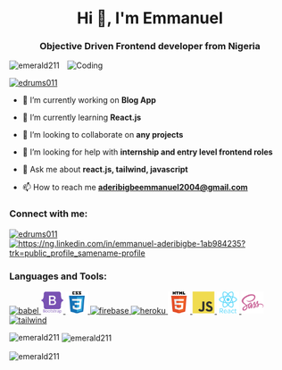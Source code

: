 <h1 align="center">Hi 👋, I'm Emmanuel</h1>
<h3 align="center">Objective Driven Frontend developer from Nigeria</h3>
<img align="right" alt="Coding" width="400" src="https://media0.giphy.com/media/qgQUggAC3Pfv687qPC/giphy.gif?cid=ecf05e477u5msbyqc8rq7ihy88p97lq0d3ufrtsxfe6hkf16&rid=giphy.gif&ct=g">

<p align="left"> <img src="https://komarev.com/ghpvc/?username=emerald211&label=Profile%20views&color=0e75b6&style=flat" alt="emerald211" /> </p>

<p align="left"> <a href="https://twitter.com/edrums011" target="blank"><img src="https://img.shields.io/twitter/follow/edrums011?logo=twitter&style=for-the-badge" alt="edrums011" /></a> </p>

- 🔭 I’m currently working on **Blog App**

- 🌱 I’m currently learning **React.js**

- 👯 I’m looking to collaborate on **any projects**

- 🤝 I’m looking for help with **internship and entry level frontend roles**

- 💬 Ask me about **react.js, tailwind, javascript**

- 📫 How to reach me **aderibigbeemmanuel2004@gmail.com**

<h3 align="left">Connect with me:</h3>
<p align="left">
<a href="https://twitter.com/edrums011" target="blank"><img align="center" src="https://raw.githubusercontent.com/rahuldkjain/github-profile-readme-generator/master/src/images/icons/Social/twitter.svg" alt="edrums011" height="30" width="40" /></a>
<a href="https://linkedin.com/in/https://ng.linkedin.com/in/emmanuel-aderibigbe-1ab984235?trk=public_profile_samename-profile" target="blank"><img align="center" src="https://raw.githubusercontent.com/rahuldkjain/github-profile-readme-generator/master/src/images/icons/Social/linked-in-alt.svg" alt="https://ng.linkedin.com/in/emmanuel-aderibigbe-1ab984235?trk=public_profile_samename-profile" height="30" width="40" /></a>
</p>

<h3 align="left">Languages and Tools:</h3>
<p align="left"> <a href="https://babeljs.io/" target="_blank" rel="noreferrer"> <img src="https://www.vectorlogo.zone/logos/babeljs/babeljs-icon.svg" alt="babel" width="40" height="40"/> </a> <a href="https://getbootstrap.com" target="_blank" rel="noreferrer"> <img src="https://raw.githubusercontent.com/devicons/devicon/master/icons/bootstrap/bootstrap-plain-wordmark.svg" alt="bootstrap" width="40" height="40"/> </a> <a href="https://www.w3schools.com/css/" target="_blank" rel="noreferrer"> <img src="https://raw.githubusercontent.com/devicons/devicon/master/icons/css3/css3-original-wordmark.svg" alt="css3" width="40" height="40"/> </a> <a href="https://firebase.google.com/" target="_blank" rel="noreferrer"> <img src="https://www.vectorlogo.zone/logos/firebase/firebase-icon.svg" alt="firebase" width="40" height="40"/> </a> <a href="https://heroku.com" target="_blank" rel="noreferrer"> <img src="https://www.vectorlogo.zone/logos/heroku/heroku-icon.svg" alt="heroku" width="40" height="40"/> </a> <a href="https://www.w3.org/html/" target="_blank" rel="noreferrer"> <img src="https://raw.githubusercontent.com/devicons/devicon/master/icons/html5/html5-original-wordmark.svg" alt="html5" width="40" height="40"/> </a> <a href="https://developer.mozilla.org/en-US/docs/Web/JavaScript" target="_blank" rel="noreferrer"> <img src="https://raw.githubusercontent.com/devicons/devicon/master/icons/javascript/javascript-original.svg" alt="javascript" width="40" height="40"/> </a> <a href="https://reactjs.org/" target="_blank" rel="noreferrer"> <img src="https://raw.githubusercontent.com/devicons/devicon/master/icons/react/react-original-wordmark.svg" alt="react" width="40" height="40"/> </a> <a href="https://sass-lang.com" target="_blank" rel="noreferrer"> <img src="https://raw.githubusercontent.com/devicons/devicon/master/icons/sass/sass-original.svg" alt="sass" width="40" height="40"/> </a> <a href="https://tailwindcss.com/" target="_blank" rel="noreferrer"> <img src="https://www.vectorlogo.zone/logos/tailwindcss/tailwindcss-icon.svg" alt="tailwind" width="40" height="40"/> </a> </p>

<p><img align="left" src="https://github-readme-stats.vercel.app/api/top-langs?username=emerald211&show_icons=true&locale=en&layout=compact" alt="emerald211" /></p>

<p>&nbsp;<img align="center" src="https://github-readme-stats.vercel.app/api?username=emerald211&show_icons=true&locale=en" alt="emerald211" /></p>

<p><img align="center" src="https://github-readme-streak-stats.herokuapp.com/?user=emerald211&" alt="emerald211" /></p>
